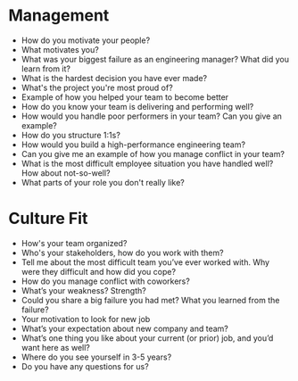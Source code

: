 # Management
+ How do you motivate your people?
+ What motivates you?
+ What was your biggest failure as an engineering manager? What did you learn from it?
+ What is the hardest decision you have ever made?
+ What's the project you're most proud of?
+ Example of how you helped your team to become better
+ How do you know your team is delivering and performing well?
+ How would you handle poor performers in your team? Can you give an example?
+ How do you structure 1:1s?
+ How would you build a high-performance engineering team?
+ Can you give me an example of how you manage conflict in your team?
+ What is the most difficult employee situation you have handled well? How about not-so-well?
+ What parts of your role you don't really like?

# Culture Fit
+ How's your team organized?
+ Who's your stakeholders, how do you work with them?
+ Tell me about the most difficult team you’ve ever worked with. Why were they difficult and how did you cope?
+ How do you manage conflict with coworkers?
+ What’s your weakness? Strength?
+ Could you share a big failure you had met? What you learned from the failure?
+ Your motivation to look for new job
+ What’s your expectation about new company and team?
+ What’s one thing you like about your current (or prior) job, and you’d want here as well?
+ Where do you see yourself in 3-5 years?
+ Do you have any questions for us?	




